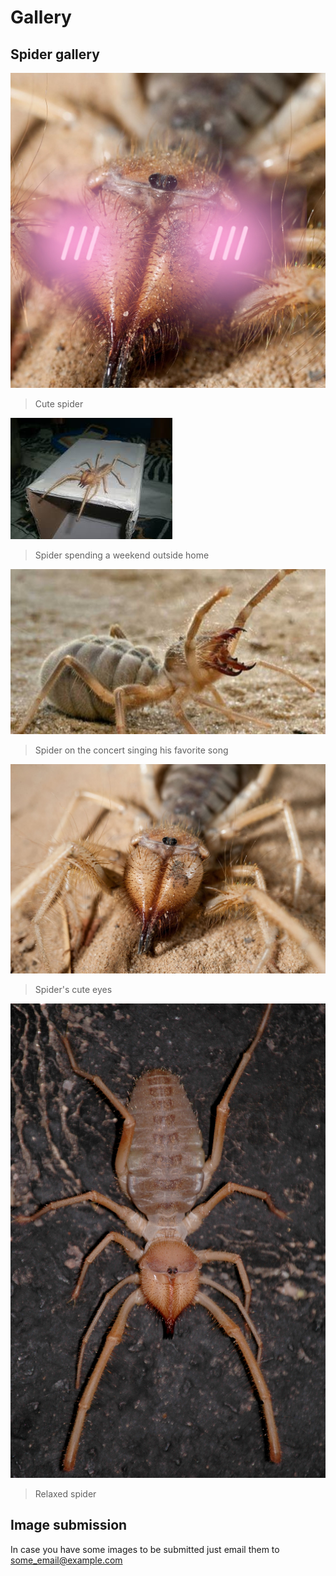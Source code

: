 # Gallery

## Spider gallery

     
[![spooder](/assets/img/spooder.jpg)](/assets/img/spooder.jpg)
> Cute spider

![img1](/assets/img/img1.jpg)
> Spider spending a weekend outside home

![img2](/assets/img/img2.jpg)
> Spider on the concert singing his favorite song

![img3](/assets/img/img3.jpg)
> Spider's cute eyes

![img4](/assets/img/img4.jpg)
> Relaxed spider

## Image submission

In case you have some images to be submitted just email them to some_email@example.com
